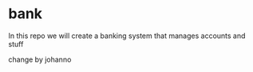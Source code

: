 # bank

In this repo we will create a banking system that manages accounts and stuff

change by johanno